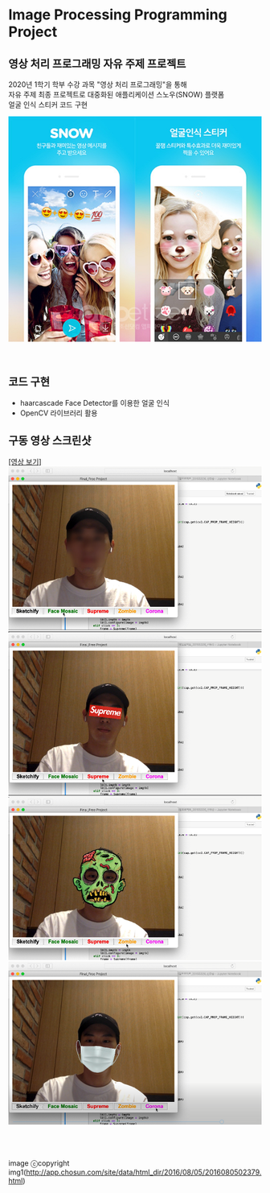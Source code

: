 # Image Processing Programming Project

## 영상 처리 프로그래밍 자유 주제 프로젝트

2020년 1학기 학부 수강 과목 "영상 처리 프로그래밍"을 통해 <br>
자유 주제 최종 프로젝트로 대중화된 애플리케이션 스노우(SNOW) 플랫폼<br>
얼굴 인식 스티커 코드 구현<br>
 
![img1](./image/reference_img.jpg)

<br>

## 코드 구현
- haarcascade Face Detector를 이용한 얼굴 인식
- OpenCV 라이브러리 활용

## 구동 영상 스크린샷
[\[영상 보기\]](./test_video.mov)
![img2](./image/scr.PNG)
![img3](./image/scr2.PNG)
![img4](./image/scr3.PNG)
![img5](./image/scr4.PNG)

 

 <br><br><br>
 image ⓒcopyright
<br>
img1(http://app.chosun.com/site/data/html_dir/2016/08/05/2016080502379.html)